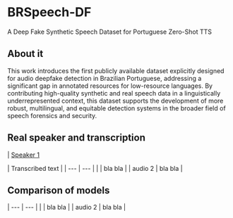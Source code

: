 # BRSpeech-DF

A Deep Fake Synthetic Speech Dataset for Portuguese Zero-Shot TTS

## About it


This work introduces the first publicly available dataset explicitly designed for audio deepfake detection in Brazilian Portuguese, addressing a significant gap in annotated resources for low-resource languages. By contributing high-quality synthetic and real speech data in a linguistically underrepresented context, this dataset supports the development of more robust, multilingual, and equitable detection systems in the broader field of speech forensics and security.

## Real speaker and transcription

| [Speaker 1](https://github.com/user-attachments/assets/852d83b6-03b8-404c-acbf-76a194ea93dd)

 | Transcribed text |
| --- | --- |
| | bla bla |
| audio 2 | bla bla |



## Comparison of models
| --- | --- |
| | bla bla |
| audio 2 | bla bla |
